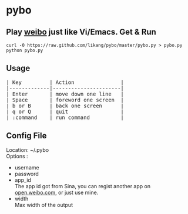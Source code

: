 pybo
====
Play [weibo](http://weibo.com) just like Vi/Emacs.
Get & Run
---------
<pre><code>curl -0 https://raw.github.com/likang/pybo/master/pybo.py > pybo.py
python pybo.py
</code></pre>

Usage
-----
<pre>
| Key         | Action               |
|-------------|----------------------|
| Enter       | move down one line   |
| Space       | foreword one screen  |
| b or B      | back one screen      |
| q or Q      | quit                 |
| :command    | run command          |
</pre> 

Config File
-----------
Location: ~/.pybo  
Options :

* username  
* password  
* app\_id  
  The app id got from Sina, you can regist another app on [open.weibo.com](http://open.weibo.com), or just use mine.    
* width  
  Max width of the output
